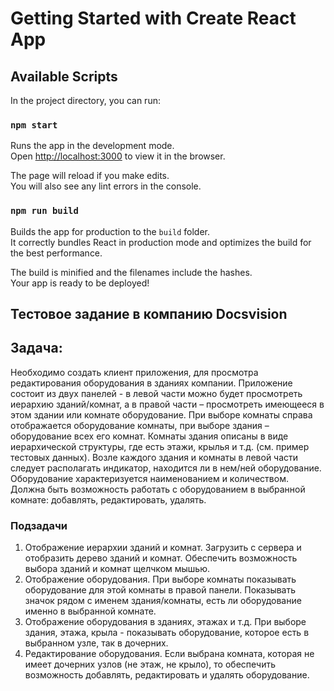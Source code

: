# Getting Started with Create React App

## Available Scripts

In the project directory, you can run:

### `npm start`

Runs the app in the development mode.\
Open [http://localhost:3000](http://localhost:3000) to view it in the browser.

The page will reload if you make edits.\
You will also see any lint errors in the console.


### `npm run build`

Builds the app for production to the `build` folder.\
It correctly bundles React in production mode and optimizes the build for the best performance.

The build is minified and the filenames include the hashes.\
Your app is ready to be deployed!

## Тестовое задание в компанию Docsvision
## Задача:
Необходимо создать клиент приложения, для просмотра редактирования оборудования в зданиях компании.
Приложение состоит из двух панелей - в левой части можно будет просмотреть иерархию зданий/комнат, а в
правой части – просмотреть имеющееся в этом здании или комнате оборудование. При выборе комнаты
справа отображается оборудование комнаты, при выборе здания – оборудование всех его комнат. Комнаты
здания описаны в виде иерархической структуры, где есть этажи, крылья и т.д. (см. пример тестовых данных).
Возле каждого здания и комнаты в левой части следует располагать индикатор, находится ли в нем/ней
оборудование.
Оборудование характеризуется наименованием и количеством. Должна быть возможность работать с
оборудованием в выбранной комнате: добавлять, редактировать, удалять.

### Подзадачи
1) Отображение иерархии зданий и комнат. Загрузить с сервера и отобразить дерево зданий и комнат.
Обеспечить возможность выбора зданий и комнат щелчком мышью.
2) Отображение оборудования. При выборе комнаты показывать оборудование для этой комнаты в
правой панели. Показывать значок рядом с именем здания/комнаты, есть ли оборудование именно в
выбранной комнате.
3) Отображение оборудования в зданиях, этажах и т.д. При выборе здания, этажа, крыла - показывать
оборудование, которое есть в выбранном узле, так в дочерних.
4) Редактирование оборудования. Если выбрана комната, которая не имеет дочерних узлов (не этаж, не
крыло), то обеспечить возможность добавлять, редактировать и удалять оборудование.
